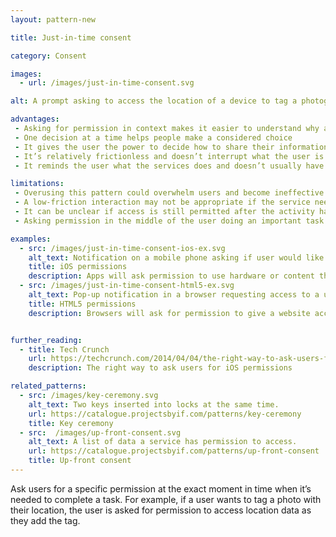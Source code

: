 ```yaml
---
layout: pattern-new

title: Just-in-time consent

category: Consent

images:
  - url: /images/just-in-time-consent.svg

alt: A prompt asking to access the location of a device to tag a photograph.

advantages:
 - Asking for permission in context makes it easier to understand why access is needed
 - One decision at a time helps people make a considered choice
 - It gives the user the power to decide how to share their information
 - It’s relatively frictionless and doesn’t interrupt what the user is trying to do
 - It reminds the user what the services does and doesn’t usually have access to

limitations:
 - Overusing this pattern could overwhelm users and become ineffective
 - A low-friction interaction may not be appropriate if the service needs access to sensitive information
 - It can be unclear if access is still permitted after the activity has finished and if it’s possible to check or change this
 - Asking permission in the middle of the user doing an important task may mean they don’t have the time to consider the implications of this consent

examples:
  - src: /images/just-in-time-consent-ios-ex.svg
    alt_text: Notification on a mobile phone asking if user would like to share their location in a chat.
    title: iOS permissions
    description: Apps will ask permission to use hardware or content the first time an app requires it.
  - src: /images/just-in-time-consent-html5-ex.svg
    alt_text: Pop-up notification in a browser requesting access to a user's location information.
    title: HTML5 permissions
    description: Browsers will ask for permission to give a website access to a webcam, microphone or location when a website requests it.


further_reading:
  - title: Tech Crunch
    url: https://techcrunch.com/2014/04/04/the-right-way-to-ask-users-for-ios-permissions/
    description: The right way to ask users for iOS permissions

related_patterns:
  - src: /images/key-ceremony.svg
    alt_text: Two keys inserted into locks at the same time.
    url: https://catalogue.projectsbyif.com/patterns/key-ceremony
    title: Key ceremony
  - src:  /images/up-front-consent.svg
    alt_text: A list of data a service has permission to access.
    url: https://catalogue.projectsbyif.com/patterns/up-front-consent
    title: Up-front consent
---
```


Ask users for a specific permission at the exact moment in time when it’s needed to complete a task. For example, if a user wants to tag a photo with their location, the user is asked for permission to access location data as they add the tag.
